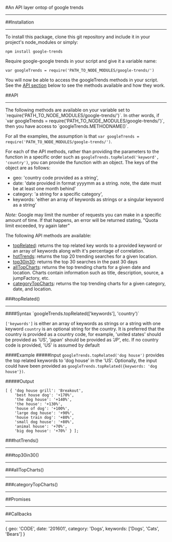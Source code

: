 #An API layer ontop of google trends
<hr>

##Installation
<hr>
To install this package, clone this git repository and include it in your project's node_modules or simply:

`npm install google-trends`

Require google-google trends in your script and give it a variable name:

`var googleTrends = require('PATH_TO_NODE_MODULES/google-trends/')`

You will now be able to access the googleTrends methods in your script.  See the [API section](#API) below to see the methods available and how they work.

##API
<hr>
The following methods are available on your variable set to `require('PATH_TO_NODE_MODULES/google-trends/')`.  In other words, if `var googleTrends = require('PATH_TO_NODE_MODULES/google-trends/')`, then you have access to `googleTrends.METHODNAME()`.

For all the examples, the assumption is that `var googleTrends = require('PATH_TO_NODE_MODULES/google-trends/')`.  

For each of the API methods, rather than providing the parameters to the function in a specific order such as `googleTrends.topRelated('keyword', 'country')`, you can provide the function with an object.  The keys of the object are as follows:

* geo: 'country code provided as a string',
* date: 'date provided in format yyyymm as a string. note, the date must be at least one month behind'
* category: 'a string for a specific category',
* keywords: 'either an array of keywords as strings or a singular keyword as a string'

*Note:* Google may limit the number of requests you can make in a specific amount of time.  If that happens, an error will be returned stating, "Quota limit exceeded, try again later"

The following API methods are available:
* [topRelated](#topRelated()): returns the top related key words to a provided keyword or an array of keywords along with it's percentage of correlation.
* [hotTrends](#hotTrends()): returns the top 20 trending searches for a given location.
* [top30in30](#top30in30()): returns the top 30 searches in the past 30 days
* [allTopCharts](#allTopCharts()): returns the top trending charts for a given date and location.  Charts contain information such as title, description, source, a jumpFactory, etc.
* [categoryTopCharts](#categoryTopCharts()): returns the top trending charts for a given category, date, and location.

###topRelated()
<hr>
####Syntax
`googleTrends.topRelated(['keywords'], 'country')`

`['keywords']` is either an array of keywords as strings or a string with one keyword
`country` is an optional string for the country.  It is preferred that the country is provided as a country code, for example, 'united states' should be provided as 'US', 'japan' should be provided as 'JP', etc.  If no country code is provided, 'US' is assumed by default

####Example
#####Input
`googleTrends.topRelated('dog house')` provides the top related keywords to 'dog house' in the 'US'.  Optionally, the input could have been provided as `googleTrends.topRelated({keywords: 'dog house'})`.

#####Output
```
[ { 'dog house grill': 'Breakout',
    'best house dog': '+170%',
    'the dog house': '+140%',
    'the house': '+130%',
    'house of dog': '+100%',
    'large dog house': '+90%',
    'house train dog': '+80%',
    'small dog house': '+80%',
    'animal house': '+70%',
    'big dog house': '+70%' } ];
```

###hotTrends()
<hr>

###top30in30()
<hr>

###allTopCharts()
<hr>

###categoryTopCharts()
<hr>

##Promises
<hr>

##Callbacks
<hr>

{
geo: 'CODE',
date: '201601',
category: 'Dogs',
keywords: ['Dogs', 'Cats', 'Bears']
}